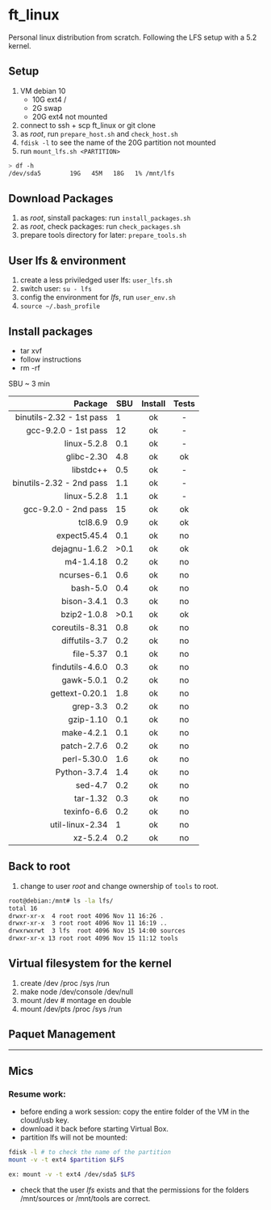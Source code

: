 # ft_linux
Personal linux distribution from scratch. Following the LFS setup with a 5.2 kernel.

## Setup
1. VM debian 10
	- 10G ext4 /
	- 2G swap
	- 20G ext4 not mounted
2. connect to ssh + scp ft_linux or git clone
3. as *root*, run `prepare_host.sh` and `check_host.sh`
4. `fdisk -l` to see the name of the 20G partition not mounted
5. run `mount_lfs.sh <PARTITION>`
```bash
> df -h
/dev/sda5        19G   45M   18G   1% /mnt/lfs
```


## Download Packages
1. as *root*, sinstall packages: run `install_packages.sh`
2. as *root*, check packages: run `check_packages.sh`
3. prepare tools directory for later: `prepare_tools.sh`

## User lfs & environment
1. create a less priviledged user lfs: `user_lfs.sh`
2. switch user: `su - lfs`
3. config the environment for *lfs*, run `user_env.sh`
4. `source ~/.bash_profile`

## Install packages
- tar xvf <package>
- follow instructions
- rm -rf <extracted folder>

SBU ~ 3 min

| Package | SBU | Install | Tests |
| ---: | --- | :---: | :---: |
| binutils-2.32 - 1st pass | 1 | ok | - |
| gcc-9.2.0 - 1st pass | 12 | ok | - |
| linux-5.2.8 | 0.1  | ok | - |
| glibc-2.30 | 4.8 | ok | ok |
| libstdc++ | 0.5 | ok | - |
| binutils-2.32 - 2nd pass | 1.1 | ok | - |
| linux-5.2.8 | 1.1  | ok | - |
| gcc-9.2.0 - 2nd pass | 15 | ok | ok |
| tcl8.6.9 | 0.9 | ok | ok |
| expect5.45.4 | 0.1 | ok | no |
| dejagnu-1.6.2 | >0.1 | ok | ok |
| m4-1.4.18 | 0.2 | ok | no |
| ncurses-6.1 | 0.6 | ok | no |
| bash-5.0 | 0.4 | ok | no |
| bison-3.4.1 | 0.3 | ok | no |
| bzip2-1.0.8 | >0.1 | ok | ok |
| coreutils-8.31 | 0.8 | ok | no |
| diffutils-3.7 | 0.2 | ok | no |
| file-5.37 | 0.1 | ok | no |
| findutils-4.6.0 | 0.3 | ok | no |
| gawk-5.0.1 | 0.2 | ok | no |
| gettext-0.20.1 | 1.8 | ok | no |
| grep-3.3 | 0.2 | ok | no |
| gzip-1.10 | 0.1 | ok | no |
| make-4.2.1 | 0.1 | ok | no |
| patch-2.7.6 | 0.2 | ok | no |
| perl-5.30.0 | 1.6 | ok| no |
| Python-3.7.4 | 1.4 | ok | no |
| sed-4.7 | 0.2 | ok | no |
| tar-1.32 | 0.3 | ok | no |
| texinfo-6.6 | 0.2 | ok | no |
| util-linux-2.34 | 1 | ok | no |
| xz-5.2.4 | 0.2 | ok | no |


## Back to root
1. change to user *root* and change ownership of `tools` to root.
```bash
root@debian:/mnt# ls -la lfs/
total 16
drwxr-xr-x  4 root root 4096 Nov 11 16:26 .
drwxr-xr-x  3 root root 4096 Nov 11 16:19 ..
drwxrwxrwt  3 lfs  root 4096 Nov 15 14:00 sources
drwxr-xr-x 13 root root 4096 Nov 15 11:12 tools
```

## Virtual filesystem for the kernel
1. create /dev /proc /sys /run
2. make node /dev/console /dev/null
3. mount /dev # montage en double
4. mount /dev/pts /proc /sys /run

## Paquet Management


------------------

## Mics

### Resume work:
- before ending a work session: copy the entire folder of the VM in the cloud/usb key.
- download it back before starting Virtual Box.
- partition lfs will not be mounted:
```bash
fdisk -l # to check the name of the partition
mount -v -t ext4 $partition $LFS

ex: mount -v -t ext4 /dev/sda5 $LFS
```
- check that the user *lfs* exists and that the permissions for the folders /mnt/sources or /mnt/tools are correct.

